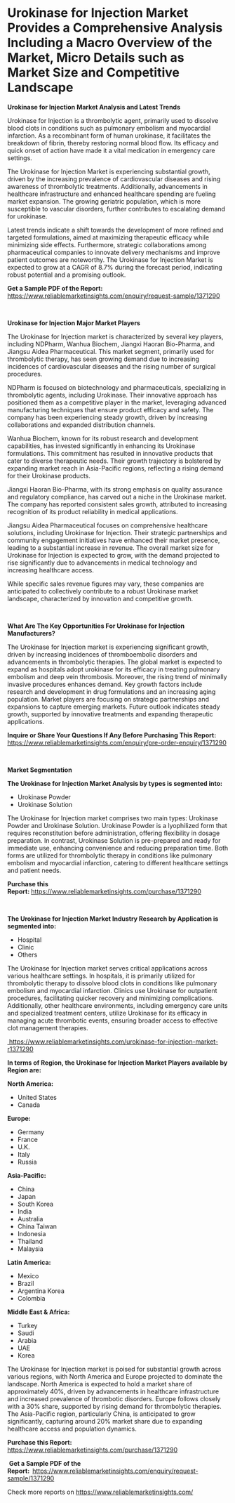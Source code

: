 <p><h1>Urokinase for Injection Market Provides a Comprehensive Analysis Including a Macro Overview of the Market, Micro Details such as Market Size and Competitive Landscape</h1></p><p><strong>Urokinase for Injection Market Analysis and Latest Trends</strong></p>
<p><p>Urokinase for Injection is a thrombolytic agent, primarily used to dissolve blood clots in conditions such as pulmonary embolism and myocardial infarction. As a recombinant form of human urokinase, it facilitates the breakdown of fibrin, thereby restoring normal blood flow. Its efficacy and quick onset of action have made it a vital medication in emergency care settings.</p><p>The Urokinase for Injection Market is experiencing substantial growth, driven by the increasing prevalence of cardiovascular diseases and rising awareness of thrombolytic treatments. Additionally, advancements in healthcare infrastructure and enhanced healthcare spending are fueling market expansion. The growing geriatric population, which is more susceptible to vascular disorders, further contributes to escalating demand for urokinase.</p><p>Latest trends indicate a shift towards the development of more refined and targeted formulations, aimed at maximizing therapeutic efficacy while minimizing side effects. Furthermore, strategic collaborations among pharmaceutical companies to innovate delivery mechanisms and improve patient outcomes are noteworthy. The Urokinase for Injection Market is expected to grow at a CAGR of 8.7% during the forecast period, indicating robust potential and a promising outlook.</p></p>
<p><strong>Get a Sample PDF of the Report:&nbsp;</strong> <a href="https://www.reliablemarketinsights.com/enquiry/request-sample/1371290?utm_campaign=3258&utm_medium=2&utm_source=Github&utm_content=ia&utm_term=22032025&utm_id=urokinase-for-injection">https://www.reliablemarketinsights.com/enquiry/request-sample/1371290</a></p>
<p>&nbsp;</p>
<p><strong>Urokinase for Injection Major Market Players</strong></p>
<p><p>The Urokinase for Injection market is characterized by several key players, including NDPharm, Wanhua Biochem, Jiangxi Haoran Bio-Pharma, and Jiangsu Aidea Pharmaceutical. This market segment, primarily used for thrombolytic therapy, has seen growing demand due to increasing incidences of cardiovascular diseases and the rising number of surgical procedures.</p><p>NDPharm is focused on biotechnology and pharmaceuticals, specializing in thrombolytic agents, including Urokinase. Their innovative approach has positioned them as a competitive player in the market, leveraging advanced manufacturing techniques that ensure product efficacy and safety. The company has been experiencing steady growth, driven by increasing collaborations and expanded distribution channels.</p><p>Wanhua Biochem, known for its robust research and development capabilities, has invested significantly in enhancing its Urokinase formulations. This commitment has resulted in innovative products that cater to diverse therapeutic needs. Their growth trajectory is bolstered by expanding market reach in Asia-Pacific regions, reflecting a rising demand for their Urokinase products.</p><p>Jiangxi Haoran Bio-Pharma, with its strong emphasis on quality assurance and regulatory compliance, has carved out a niche in the Urokinase market. The company has reported consistent sales growth, attributed to increasing recognition of its product reliability in medical applications.</p><p>Jiangsu Aidea Pharmaceutical focuses on comprehensive healthcare solutions, including Urokinase for Injection. Their strategic partnerships and community engagement initiatives have enhanced their market presence, leading to a substantial increase in revenue. The overall market size for Urokinase for Injection is expected to grow, with the demand projected to rise significantly due to advancements in medical technology and increasing healthcare access.</p><p>While specific sales revenue figures may vary, these companies are anticipated to collectively contribute to a robust Urokinase market landscape, characterized by innovation and competitive growth.</p></p>
<p>&nbsp;</p>
<p><strong>What Are The Key Opportunities For Urokinase for Injection Manufacturers?</strong></p>
<p><p>The Urokinase for Injection market is experiencing significant growth, driven by increasing incidences of thromboembolic disorders and advancements in thrombolytic therapies. The global market is expected to expand as hospitals adopt urokinase for its efficacy in treating pulmonary embolism and deep vein thrombosis. Moreover, the rising trend of minimally invasive procedures enhances demand. Key growth factors include research and development in drug formulations and an increasing aging population. Market players are focusing on strategic partnerships and expansions to capture emerging markets. Future outlook indicates steady growth, supported by innovative treatments and expanding therapeutic applications.</p></p>
<p><strong>Inquire or Share Your Questions If Any Before Purchasing This Report:</strong> <a href="https://www.reliablemarketinsights.com/enquiry/pre-order-enquiry/1371290?utm_campaign=3258&utm_medium=2&utm_source=Github&utm_content=ia&utm_term=22032025&utm_id=urokinase-for-injection">https://www.reliablemarketinsights.com/enquiry/pre-order-enquiry/1371290</a></p>
<p>&nbsp;</p>
<p><strong>Market Segmentation</strong></p>
<p><strong>The Urokinase for Injection Market Analysis by types is segmented into:</strong></p>
<p><ul><li>Urokinase Powder</li><li>Urokinase Solution</li></ul></p>
<p><p>The Urokinase for Injection market comprises two main types: Urokinase Powder and Urokinase Solution. Urokinase Powder is a lyophilized form that requires reconstitution before administration, offering flexibility in dosage preparation. In contrast, Urokinase Solution is pre-prepared and ready for immediate use, enhancing convenience and reducing preparation time. Both forms are utilized for thrombolytic therapy in conditions like pulmonary embolism and myocardial infarction, catering to different healthcare settings and patient needs.</p></p>
<p><strong>Purchase this Report:&nbsp;</strong><a href="https://www.reliablemarketinsights.com/purchase/1371290?utm_campaign=3258&utm_medium=2&utm_source=Github&utm_content=ia&utm_term=22032025&utm_id=urokinase-for-injection">https://www.reliablemarketinsights.com/purchase/1371290</a></p>
<p>&nbsp;</p>
<p><strong>The Urokinase for Injection Market Industry Research by Application is segmented into:</strong></p>
<p><ul><li>Hospital</li><li>Clinic</li><li>Others</li></ul></p>
<p><p>The Urokinase for Injection market serves critical applications across various healthcare settings. In hospitals, it is primarily utilized for thrombolytic therapy to dissolve blood clots in conditions like pulmonary embolism and myocardial infarction. Clinics use Urokinase for outpatient procedures, facilitating quicker recovery and minimizing complications. Additionally, other healthcare environments, including emergency care units and specialized treatment centers, utilize Urokinase for its efficacy in managing acute thrombotic events, ensuring broader access to effective clot management therapies.</p></p>
<p><a href="https://www.reliablemarketinsights.com/urokinase-for-injection-market-r1371290?utm_campaign=3258&utm_medium=2&utm_source=Github&utm_content=ia&utm_term=22032025&utm_id=urokinase-for-injection">&nbsp;https://www.reliablemarketinsights.com/urokinase-for-injection-market-r1371290</a></p>
<p><strong>In terms of Region, the Urokinase for Injection Market Players available by Region are:</strong></p>
<p>
    <p> <strong> North America: </strong>
        <ul>
            <li>United States</li>
            <li>Canada</li>
        </ul>
        </p> 
    <p> <strong> Europe: </strong>
        <ul>
            <li>Germany</li>
            <li>France</li>
            <li>U.K.</li>
            <li>Italy</li>
            <li>Russia</li>
        </ul>
        </p> 
    <p> <strong> Asia-Pacific: </strong>
        <ul>
            <li>China</li>
            <li>Japan</li>
            <li>South Korea</li>
            <li>India</li>
            <li>Australia</li>
            <li>China Taiwan</li>
            <li>Indonesia</li>
            <li>Thailand</li>
            <li>Malaysia</li>
        </ul>
        </p> 
    <p> <strong> Latin America: </strong>
        <ul>
            <li>Mexico</li>
            <li>Brazil</li>
            <li>Argentina Korea</li>
            <li>Colombia</li>
        </ul>
        </p> 
    <p> <strong> Middle East & Africa: </strong>
        <ul>
            <li>Turkey</li>
            <li>Saudi</li>
            <li>Arabia</li>
            <li>UAE</li>
            <li>Korea</li>
        </ul>
    </p>
    </p>
<p><p>The Urokinase for Injection market is poised for substantial growth across various regions, with North America and Europe projected to dominate the landscape. North America is expected to hold a market share of approximately 40%, driven by advancements in healthcare infrastructure and increased prevalence of thrombotic disorders. Europe follows closely with a 30% share, supported by rising demand for thrombolytic therapies. The Asia-Pacific region, particularly China, is anticipated to grow significantly, capturing around 20% market share due to expanding healthcare access and population dynamics.</p></p>
<p><strong>Purchase this Report: </strong><a href="https://www.reliablemarketinsights.com/purchase/1371290?utm_campaign=3258&utm_medium=2&utm_source=Github&utm_content=ia&utm_term=22032025&utm_id=urokinase-for-injection">https://www.reliablemarketinsights.com/purchase/1371290</a></p>
<p>&nbsp;<strong>Get a Sample PDF of the Report:&nbsp;&nbsp;</strong><a href="https://www.reliablemarketinsights.com/enquiry/request-sample/1371290?utm_campaign=3258&utm_medium=2&utm_source=Github&utm_content=ia&utm_term=22032025&utm_id=urokinase-for-injection">https://www.reliablemarketinsights.com/enquiry/request-sample/1371290</a></p>
<p><strong></strong></p>
<p>Check more reports on <a href="https://www.reliablemarketinsights.com/?utm_campaign=3258&utm_medium=2&utm_source=Github&utm_content=ia&utm_term=22032025&utm_id=urokinase-for-injection">https://www.reliablemarketinsights.com/</a></p>